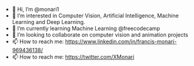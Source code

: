 - 👋 Hi, I’m @monari1
- 👀 I’m interested in Computer Vision, Artificial Intelligence, Machine Learning and Deep Learning.
- 🌱 I’m currently learning Machine Learning @freecodecamp
- 💞️ I’m looking to collaborate on computer vision and animation projects
- 📫 How to reach me: https://www.linkedin.com/in/francis-monari-969436138/
- 📫 How to reach me: https://twitter.com/XMonari

<!---
monari1/monari1 is a ✨ special ✨ repository because its `README.md` (this file) appears on your GitHub profile.
You can click the Preview link to take a look at your changes.
--->
